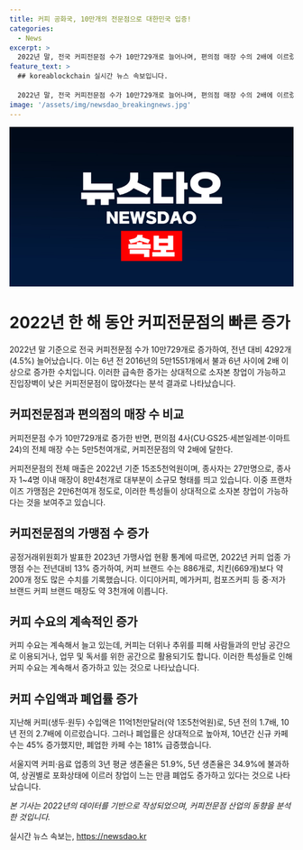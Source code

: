 ```yaml
---
title: 커피 공화국, 10만개의 전문점으로 대한민국 입증!
categories:
  - News
excerpt: >
  2022년 말, 전국 커피전문점 수가 10만729개로 늘어나며, 편의점 매장 수의 2배에 이르렀다. 커피전문점은 상대적으로 진입장벽이 낮고, 소규모 창업이 가능한데, 이로 인해 폐업률도 높아졌다. 커피전문점의 매출은 15조5천억원에 달하며, 종사자는 27만명에 이른다. 특히 프랜차이즈 가맹점은 2만6천여개로 전체 매장의 많은 부분을 차지하고 있다. 커피업종 가맹점 수는 전년 대비 13% 증가하여 커피 브랜드 수는 치킨보다도 많은 886개로 나타났다. 그러나 폐업률도 높아지고 있으며, 상권별로 포화상태에 이르러 폐업도 증가하는 실정이다.
feature_text: >
  ## koreablockchain 실시간 뉴스 속보입니다.

  2022년 말, 전국 커피전문점 수가 10만729개로 늘어나며, 편의점 매장 수의 2배에 이르렀다. 커피전문점은 상대적으로 진입장벽이 낮고, 소규모 창업이 가능한데, 이로 인해 폐업률도 높아졌다. 커피전문점의 매출은 15조5천억원에 달하며, 종사자는 27만명에 이른다. 특히 프랜차이즈 가맹점은 2만6천여개로 전체 매장의 많은 부분을 차지하고 있다. 커피업종 가맹점 수는 전년 대비 13% 증가하여 커피 브랜드 수는 치킨보다도 많은 886개로 나타났다. 그러나 폐업률도 높아지고 있으며, 상권별로 포화상태에 이르러 폐업도 증가하는 실정이다.
image: '/assets/img/newsdao_breakingnews.jpg'
---
```


<p><img src="/assets/img/newsdao_breakingnews.jpg" alt="koreablockchain 속보" /></p>

<h1>2022년 한 해 동안 커피전문점의 빠른 증가</h1>

<p>2022년 말 기준으로 전국 커피전문점 수가 10만729개로 증가하여, 전년 대비 4292개(4.5%) 늘어났습니다. 이는 6년 전 2016년의 5만1551개에서 불과 6년 사이에 2배 이상으로 증가한 수치입니다. 이러한 급속한 증가는 상대적으로 소자본 창업이 가능하고 진입장벽이 낮은 커피전문점이 많아졌다는 분석 결과로 나타났습니다. </p>

<h2>커피전문점과 편의점의 매장 수 비교</h2>

<p data-ke-size="size16">커피전문점 수가 10만729개로 증가한 반면, 편의점 4사(CU·GS25·세븐일레븐·이마트24)의 전체 매장 수는 5만5천여개로, 커피전문점의 약 2배에 달한다.</p>

<p>커피전문점의 전체 매출은 2022년 기준 15조5천억원이며, 종사자는 27만명으로, 종사자 1~4명 이내 매장이 8만4천개로 대부분이 소규모 형태를 띄고 있습니다. 이중 프랜차이즈 가맹점은 2만6천여개 정도로, 이러한 특성들이 상대적으로 소자본 창업이 가능하다는 것을 보여주고 있습니다.</p>

<h2>커피전문점의 가맹점 수 증가</h2>

<p data-ke-size="size16">공정거래위원회가 발표한 2023년 가맹사업 현황 통계에 따르면, 2022년 커피 업종 가맹점 수는 전년대비 13% 증가하여, 커피 브랜드 수는 886개로, 치킨(669개)보다 약 200개 정도 많은 수치를 기록했습니다. 이디야커피, 메가커피, 컴포즈커피 등 중·저가 브랜드 커피 브랜드 매장도 약 3천개에 이릅니다.</p>

<h2>커피 수요의 계속적인 증가</h2>

<p data-ke-size="size16">커피 수요는 계속해서 늘고 있는데, 커피는 더위나 추위를 피해 사람들과의 만남 공간으로 이용되거나, 업무 및 독서를 위한 공간으로 활용되기도 합니다. 이러한 특성들로 인해 커피 수요는 계속해서 증가하고 있는 것으로 나타났습니다.</p>

<h2>커피 수입액과 폐업률 증가</h2>

<p data-ke-size="size16">지난해 커피(생두·원두) 수입액은 11억1천만달러(약 1조5천억원)로, 5년 전의 1.7배, 10년 전의 2.7배에 이르렀습니다. 그러나 폐업률은 상대적으로 높아져, 10년간 신규 카페 수는 45% 증가했지만, 폐업한 카페 수는 181% 급증했습니다.</p>

<p data-ke-size="size16">서울지역 커피·음료 업종의 3년 평균 생존율은 51.9%, 5년 생존율은 34.9%에 불과하여, 상권별로 포화상태에 이르러 창업이 느는 만큼 폐업도 증가하고 있다는 것으로 나타났습니다.</p>

<p><i>본 기사는 2022년의 데이터를 기반으로 작성되었으며, 커피전문점 산업의 동향을 분석한 것입니다.</i></p>
실시간 뉴스 속보는, <a href="https://newsdao.kr" rel="dofollow">https://newsdao.kr</a>


